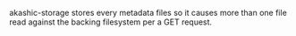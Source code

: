 akashic-storage stores every metadata files so it causes more than one file read against the backing filesystem per a GET request.